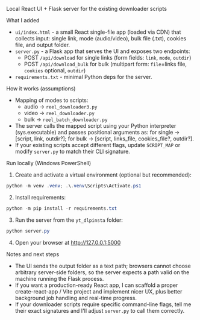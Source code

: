 Local React UI + Flask server for the existing downloader scripts

What I added
- `ui/index.html` - a small React single-file app (loaded via CDN) that collects input: single link, mode (audio/video), bulk file (.txt), cookies file, and output folder.
- `server.py` - a Flask app that serves the UI and exposes two endpoints:
  - POST `/api/download` for single links (form fields: `link`, `mode`, `outdir`)
  - POST `/api/download_bulk` for bulk (multipart form: `file`=links file, `cookies` optional, `outdir`)
- `requirements.txt` - minimal Python deps for the server.

How it works (assumptions)
- Mapping of modes to scripts:
  - audio -> `reel_downloader3.py`
  - video -> `reel_downloader.py`
  - bulk -> `reel_batch_downloader.py`
- The server calls the mapped script using your Python interpreter (sys.executable) and passes positional arguments as: for single -> [script, link, outdir?]; for bulk -> [script, links_file, cookies_file?, outdir?].
- If your existing scripts accept different flags, update `SCRIPT_MAP` or modify `server.py` to match their CLI signature.

Run locally (Windows PowerShell)

1) Create and activate a virtual environment (optional but recommended):

```powershell
python -m venv .venv; .\.venv\Scripts\Activate.ps1
```

2) Install requirements:

```powershell
python -m pip install -r requirements.txt
```

3) Run the server from the `yt_dlpinsta` folder:

```powershell
python server.py
```

4) Open your browser at http://127.0.0.1:5000

Notes and next steps
- The UI sends the output folder as a text path; browsers cannot choose arbitrary server-side folders, so the server expects a path valid on the machine running the Flask process.
- If you want a production-ready React app, I can scaffold a proper create-react-app / Vite project and implement nicer UX, plus better background job handling and real-time progress.
- If your downloader scripts require specific command-line flags, tell me their exact signatures and I'll adjust `server.py` to call them correctly.
